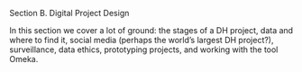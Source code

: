 Section B. Digital Project Design

In this section we cover a lot of ground: the stages of a DH project, data and where to find it, social media (perhaps the world’s largest DH project?), surveillance, data ethics, prototyping projects, and working with the tool Omeka.

